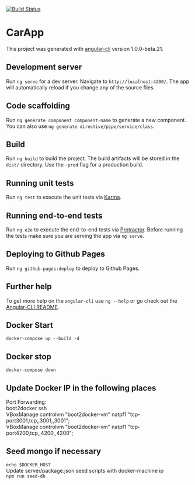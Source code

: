 [![Build Status](https://travis-ci.org/gitwrecked/carDashAng2CliV2.svg?branch=master)](https://travis-ci.org/gitwrecked/carDashAng2CliV2)

# CarApp

This project was generated with [angular-cli](https://github.com/angular/angular-cli) version 1.0.0-beta.21.

## Development server
Run `ng serve` for a dev server. Navigate to `http://localhost:4200/`. The app will automatically reload if you change any of the source files.

## Code scaffolding

Run `ng generate component component-name` to generate a new component. You can also use `ng generate directive/pipe/service/class`.

## Build

Run `ng build` to build the project. The build artifacts will be stored in the `dist/` directory. Use the `-prod` flag for a production build.

## Running unit tests

Run `ng test` to execute the unit tests via [Karma](https://karma-runner.github.io).

## Running end-to-end tests

Run `ng e2e` to execute the end-to-end tests via [Protractor](http://www.protractortest.org/).
Before running the tests make sure you are serving the app via `ng serve`.

## Deploying to Github Pages

Run `ng github-pages:deploy` to deploy to Github Pages.

## Further help

To get more help on the `angular-cli` use `ng --help` or go check out the [Angular-CLI README](https://github.com/angular/angular-cli/blob/master/README.md).

## Docker Start  
`docker-compose up --build -d`  

## Docker stop  
`docker-compose down`  

## Update Docker IP in the following places  
Port Forwarding:  
boot2docker ssh  
VBoxManage controlvm "boot2docker-vm" natpf1 "tcp-port3001,tcp,,3001,,3001";  
VBoxManage controlvm "boot2docker-vm" natpf1 "tcp-port4200,tcp,,4200,,4200";    

## Seed mongo if necessary  
`echo $DOCKER_HOST`  
Update server/package.json seed scripts with docker-machine ip  
`npm run seed-db`  

